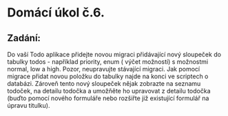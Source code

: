 # Domácí úkol č.6.

## Zadání:

Do vaší Todo aplikace přidejte novou migraci přidávající nový sloupeček do tabulky todos - například priority, enum (
výčet možností) s možnostmi normal, low a high. Pozor, neupravujte stávající migraci. Jak pomocí migrace přidat novou
položku do tabulky najde na konci ve scriptech o databázi. Zároveň tento nový sloupeček nějak zobrazte na seznamu
todoček, na detailu todočka a umožňěte ho upravovat z detailu todočka (buďto pomocí nového formuláře nebo rozšiřte již
existující formulář na úpravu titulku).